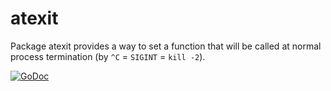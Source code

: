 # atexit

Package atexit provides a way to set a function that will be called at normal process termination (by `^C` = `SIGINT` = `kill -2`).

[![GoDoc](https://godoc.org/github.com/whitedevops/atexit?status.svg)](https://godoc.org/github.com/whitedevops/atexit)
